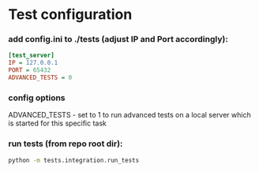# Test configuration

### add config.ini to ./tests (adjust IP and Port accordingly):

```ini
[test_server]
IP = 127.0.0.1
PORT = 65432
ADVANCED_TESTS = 0
```

### config options
ADVANCED_TESTS - set to 1 to run advanced tests on a local server which is started for this specific task


### run tests (from repo root dir):

```bash
python -m tests.integration.run_tests
```
